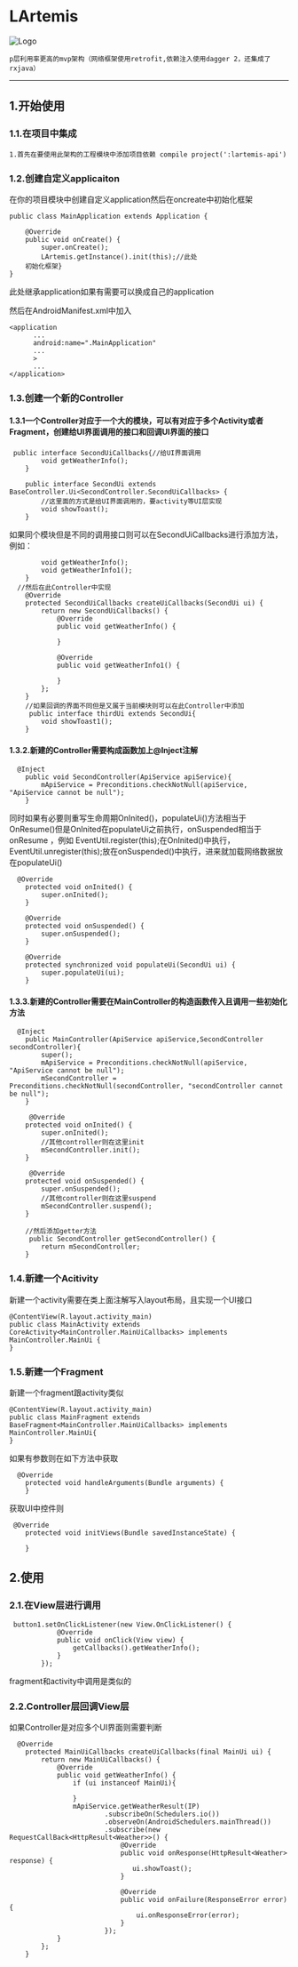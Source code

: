 # LArtemis
![Logo](https://github.com/yuzhijun/LArtemis/blob/master/app/src/main/logo/main_logo.png)
```
p层利用率更高的mvp架构（网络框架使用retrofit,依赖注入使用dagger 2，还集成了rxjava）
```
---

## 1.开始使用

### 1.1.在项目中集成
```
1.首先在要使用此架构的工程模块中添加项目依赖 compile project(':lartemis-api')
```

### 1.2.创建自定义applicaiton

在你的项目模块中创建自定义application然后在oncreate中初始化框架

```
public class MainApplication extends Application {

    @Override
    public void onCreate() {
        super.onCreate();
        LArtemis.getInstance().init(this);//此处
    初始化框架}
}
```
此处继承application如果有需要可以换成自己的application

然后在AndroidManifest.xml中加入

```
<application
      ...
      android:name=".MainApplication"
      ...
      >
      ...
</application>
```
### 1.3.创建一个新的Controller

#### 1.3.1一个Controller对应于一个大的模块，可以有对应于多个Activity或者Fragment，创建给UI界面调用的接口和回调UI界面的接口
```
 public interface SecondUiCallbacks{//给UI界面调用
        void getWeatherInfo();
    }
    
    public interface SecondUi extends BaseController.Ui<SecondController.SecondUiCallbacks> {
        //这里面的方式是给UI界面调用的，要activity等UI层实现
        void showToast();
    }
```
如果同个模块但是不同的调用接口则可以在SecondUiCallbacks进行添加方法，例如：
``` public interface SecondUiCallbacks{//给UI界面调用
        void getWeatherInfo();
        void getWeatherInfo1();
    }
  //然后在此Controller中实现
    @Override
    protected SecondUiCallbacks createUiCallbacks(SecondUi ui) {
        return new SecondUiCallbacks() {
            @Override
            public void getWeatherInfo() {

            }

            @Override
            public void getWeatherInfo1() {

            }
        };
    }
    //如果回调的界面不同但是又属于当前模块则可以在此Controller中添加
     public interface thirdUi extends SecondUi{
        void showToast1();
    }
```
#### 1.3.2.新建的Controller需要构成函数加上@Inject注解
```
  @Inject
    public void SecondController(ApiService apiService){
        mApiService = Preconditions.checkNotNull(apiService, "ApiService cannot be null");
    }
```
同时如果有必要则重写生命周期OnInited()，populateUi()方法相当于OnResume()但是OnInited在populateUi之前执行，onSuspended相当于onResume
，例如 EventUtil.register(this);在OnInited()中执行，EventUtil.unregister(this);放在onSuspended()中执行，进来就加载网络数据放在populateUi()
```
  @Override
    protected void onInited() {
        super.onInited();
    }

    @Override
    protected void onSuspended() {
        super.onSuspended();
    }

    @Override
    protected synchronized void populateUi(SecondUi ui) {
        super.populateUi(ui);
    }
```
#### 1.3.3.新建的Controller需要在MainController的构造函数传入且调用一些初始化方法
```
  @Inject
    public MainController(ApiService apiService,SecondController secondController){
        super();
        mApiService = Preconditions.checkNotNull(apiService, "ApiService cannot be null");
        mSecondController = Preconditions.checkNotNull(secondController, "secondController cannot be null");
    }
    
     @Override
    protected void onInited() {
        super.onInited();
        //其他controller则在这里init
        mSecondController.init();
    }
    
     @Override
    protected void onSuspended() {
        super.onSuspended();
        //其他controller则在这里suspend
        mSecondController.suspend();
    }
    
    //然后添加getter方法
     public SecondController getSecondController() {
        return mSecondController;
    }
```
### 1.4.新建一个Acitivity
新建一个activity需要在类上面注解写入layout布局，且实现一个UI接口
```
@ContentView(R.layout.activity_main)
public class MainActivity extends CoreActivity<MainController.MainUiCallbacks> implements MainController.MainUi {
}
```

### 1.5.新建一个Fragment
新建一个fragment跟activity类似
```
@ContentView(R.layout.activity_main)
public class MainFragment extends BaseFragment<MainController.MainUiCallbacks> implements MainController.MainUi{
}
```
如果有参数则在如下方法中获取
```
  @Override
    protected void handleArguments(Bundle arguments) {
    }
```
获取UI中控件则
```
 @Override
    protected void initViews(Bundle savedInstanceState) {
        
    }
```

## 2.使用

### 2.1.在View层进行调用
```
 button1.setOnClickListener(new View.OnClickListener() {
            @Override
            public void onClick(View view) {
                getCallbacks().getWeatherInfo();
            }
        });
```
fragment和activity中调用是类似的

### 2.2.Controller层回调View层

如果Controller是对应多个UI界面则需要判断
```
  @Override
    protected MainUiCallbacks createUiCallbacks(final MainUi ui) {
        return new MainUiCallbacks() {
            @Override
            public void getWeatherInfo() {
                if (ui instanceof MainUi){

                }
                mApiService.getWeatherResult(IP)
                        .subscribeOn(Schedulers.io())
                        .observeOn(AndroidSchedulers.mainThread())
                        .subscribe(new RequestCallBack<HttpResult<Weather>>() {
                            @Override
                            public void onResponse(HttpResult<Weather> response) {
                               ui.showToast();
                            }

                            @Override
                            public void onFailure(ResponseError error) {
                                ui.onResponseError(error);
                            }
                        });
            }
        };
    }
```

